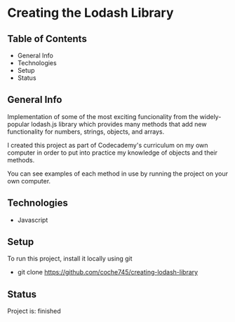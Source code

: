 # Creating the Lodash Library
## Table of Contents
+ General Info
+ Technologies
+ Setup
+ Status
## General Info
Implementation of some of the most exciting funcionality from the widely-popular lodash.js library which provides many methods that add new functionality for numbers, strings, objects, and arrays.

I created this project as part of Codecademy's curriculum on my own computer in order to put into practice my knowledge of objects and their methods.

You can see examples of each method in use by running the project on your own computer.
## Technologies
+ Javascript
## Setup
To run this project, install it locally using git
+ git clone https://github.com/coche745/creating-lodash-library
## Status
Project is: finished